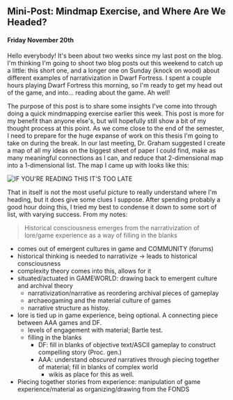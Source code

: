 ## Mini-Post: Mindmap Exercise, and Where Are We Headed?
#### Friday November 20th

Hello everybody! It's been about two weeks since my last post on the blog. I'm thinking I'm going to shoot two blog posts out this weekend to catch up a little: this short one, and a longer one on Sunday (knock on wood) about different examples of narrativization in Dwarf Fortress. I spent a couple hours playing Dwarf Fortress this morning, so I'm ready to get my head out of the game, and into... reading about the game. Ah well! 

The purpose of this post is to share some insights I've come into through doing a quick mindmapping exercise earlier this week. This post is more for my benefit than anyone else's, but will hopefully still show a bit of my thought process at this point. As we come close to the end of the semester, I need to prepare for the huge expanse of work on this thesis I'm going to take on during the break. In our last meeting, Dr. Graham suggested I create a map of all my ideas on the biggest sheet of paper I could find, make as many meaningful connections as I can, and reduce that 2-dimensional map into a 1-dimensional list. The map I came up with looks like this:

![IF YOU'RE READING THIS IT'S TOO LATE](https://pbs.twimg.com/media/CT50d2sVAAAsyrR.jpg:large)

That in itself is not the most useful picture to really understand where I'm heading, but it does give some clues I suppose. After spending probably a good hour doing this, I tried my best to condense it down to some sort of list, with varying success. From my notes:

> Historical consciousness emerges from the narrativization of lore/game experience as a way of filling in the blanks
- comes out of emergent cultures in game and COMMUNITY (forums)
- historical thinking is needed to narrativize -> leads to historical consciousness
- complexity theory comes into this, allows for it
- situated/actuated in GAMEWORLD: drawing back to emergent culture and archival theory
	- narrativization/narrative as reordering archival pieces of gameplay
	- archaeogaming and the material culture of games
	- narrative structure as histoy. 
- lore is tied up in game experience, being optional. A connecting piece between AAA games and DF.
	- levels of engagement with material; Bartle test. 
	- filling in the blanks
		- DF: fill in blanks of objective text/ASCII gameplay to construct compelling story (Proc. gen.)
		- AAA: understand *obscured* narratives through piecing together of material; fill in blanks of complex world
			- wikis as place for this as well. 
- Piecing together stories from experience: manipulation of game experience/material as organizing/drawing from the FONDS